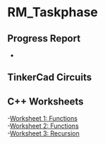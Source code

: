 # RM_Taskphase  

## Progress Report  

-   
## TinkerCad Circuits  
  
## C++ Worksheets  
-[Worksheet 1: Functions]()  
-[Worksheet 2: Functions](https://github.com/maanvisingh/RM_Taskphase/tree/main/C%2B%2B%20Worksheets/Worksheet%202)  
-[Worksheet 3: Recursion](https://github.com/maanvisingh/RM_Taskphase/tree/main/C%2B%2B%20Worksheets/Worksheet%203)
